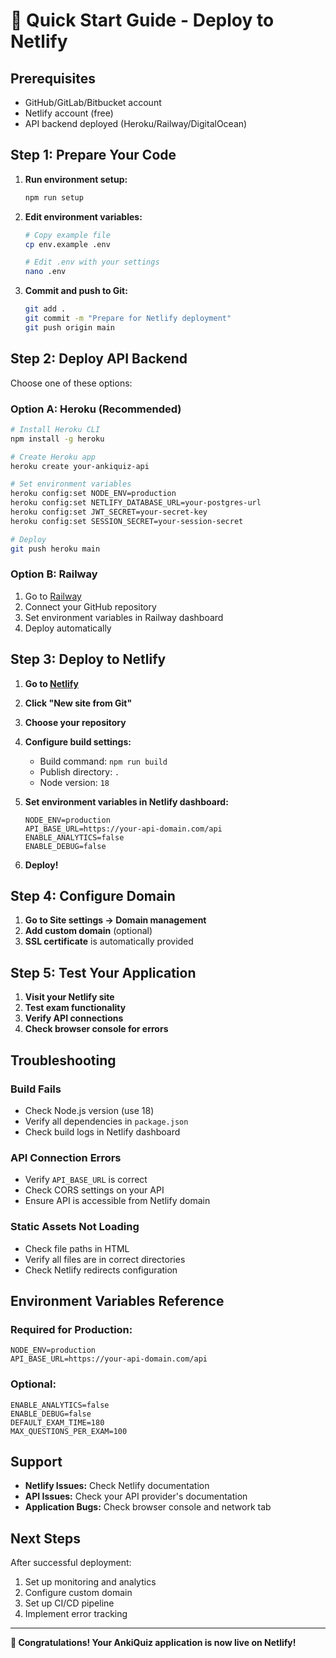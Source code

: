 # 🚀 Quick Start Guide - Deploy to Netlify

## Prerequisites
- GitHub/GitLab/Bitbucket account
- Netlify account (free)
- API backend deployed (Heroku/Railway/DigitalOcean)

## Step 1: Prepare Your Code

1. **Run environment setup:**
   ```bash
   npm run setup
   ```

2. **Edit environment variables:**
   ```bash
   # Copy example file
   cp env.example .env
   
   # Edit .env with your settings
   nano .env
   ```

3. **Commit and push to Git:**
   ```bash
   git add .
   git commit -m "Prepare for Netlify deployment"
   git push origin main
   ```

## Step 2: Deploy API Backend

Choose one of these options:

### Option A: Heroku (Recommended)
```bash
# Install Heroku CLI
npm install -g heroku

# Create Heroku app
heroku create your-ankiquiz-api

# Set environment variables
heroku config:set NODE_ENV=production
heroku config:set NETLIFY_DATABASE_URL=your-postgres-url
heroku config:set JWT_SECRET=your-secret-key
heroku config:set SESSION_SECRET=your-session-secret

# Deploy
git push heroku main
```

### Option B: Railway
1. Go to [Railway](https://railway.app)
2. Connect your GitHub repository
3. Set environment variables in Railway dashboard
4. Deploy automatically

## Step 3: Deploy to Netlify

1. **Go to [Netlify](https://netlify.com)**
2. **Click "New site from Git"**
3. **Choose your repository**
4. **Configure build settings:**
   - Build command: `npm run build`
   - Publish directory: `.`
   - Node version: `18`

5. **Set environment variables in Netlify dashboard:**
   ```
   NODE_ENV=production
   API_BASE_URL=https://your-api-domain.com/api
   ENABLE_ANALYTICS=false
   ENABLE_DEBUG=false
   ```

6. **Deploy!**

## Step 4: Configure Domain

1. **Go to Site settings → Domain management**
2. **Add custom domain** (optional)
3. **SSL certificate** is automatically provided

## Step 5: Test Your Application

1. **Visit your Netlify site**
2. **Test exam functionality**
3. **Verify API connections**
4. **Check browser console for errors**

## Troubleshooting

### Build Fails
- Check Node.js version (use 18)
- Verify all dependencies in `package.json`
- Check build logs in Netlify dashboard

### API Connection Errors
- Verify `API_BASE_URL` is correct
- Check CORS settings on your API
- Ensure API is accessible from Netlify domain

### Static Assets Not Loading
- Check file paths in HTML
- Verify all files are in correct directories
- Check Netlify redirects configuration

## Environment Variables Reference

### Required for Production:
```
NODE_ENV=production
API_BASE_URL=https://your-api-domain.com/api
```

### Optional:
```
ENABLE_ANALYTICS=false
ENABLE_DEBUG=false
DEFAULT_EXAM_TIME=180
MAX_QUESTIONS_PER_EXAM=100
```

## Support

- **Netlify Issues:** Check Netlify documentation
- **API Issues:** Check your API provider's documentation
- **Application Bugs:** Check browser console and network tab

## Next Steps

After successful deployment:
1. Set up monitoring and analytics
2. Configure custom domain
3. Set up CI/CD pipeline
4. Implement error tracking

---

**🎉 Congratulations! Your AnkiQuiz application is now live on Netlify!** 